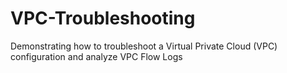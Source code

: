# VPC-Troubleshooting
Demonstrating how to troubleshoot a Virtual Private Cloud (VPC) configuration and analyze VPC  Flow Logs
